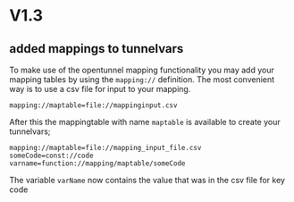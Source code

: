 
# V1.3

## added mappings to tunnelvars
To make use of the opentunnel mapping functionality you may add your mapping tables by using the `mapping://` definition.
The most convenient way is to use a csv file for input to your mapping.

``mapping://maptable=file://mappinginput.csv``

After this the mappingtable with name `maptable` is available to create your tunnelvars;

```
mapping://maptable=file://mapping_input_file.csv
someCode=const://code
varname=function://mapping/maptable/someCode
```
The variable `varName` now contains the value that was in the csv file for key code


